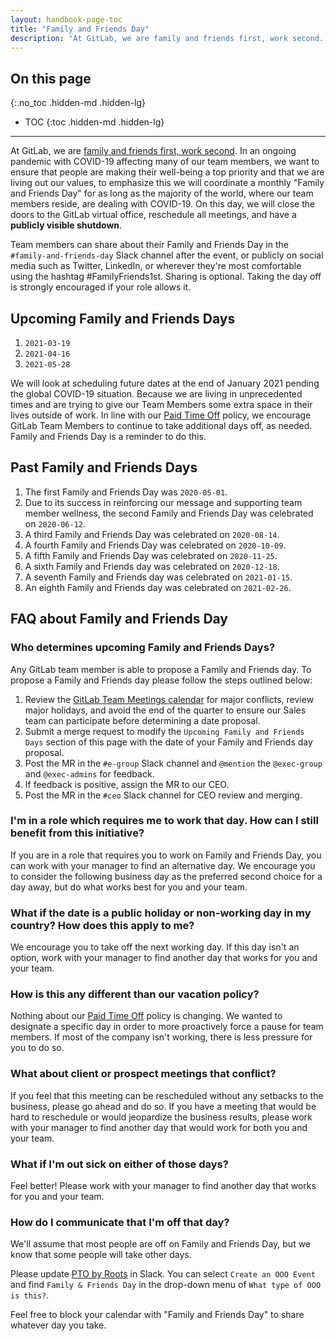 ```yaml
---
layout: handbook-page-toc
title: "Family and Friends Day"
description: "At GitLab, we are family and friends first, work second. A monthly Family and Friends Day during COVID-19 helps our Team Members prioritize their well-being."
---
```


## On this page
{:.no_toc .hidden-md .hidden-lg}

- TOC
{:toc .hidden-md .hidden-lg}

---

At GitLab, we are [family and friends first, work second](/handbook/values/#family-and-friends-first-work-second). In an ongoing pandemic with COVID-19 affecting many of our team members, we want to ensure that people are making their well-being a top priority and that we are living out our values, to emphasize this we will coordinate a monthly "Family and Friends Day" for as long as the majority of the world, where our team members reside, are dealing with COVID-19. On this day, we will close the doors to the GitLab virtual office, reschedule all meetings, and have a **publicly visible shutdown**.

Team members can share about their Family and Friends Day in the `#family-and-friends-day` Slack channel after the event, or publicly on social media such as Twitter, LinkedIn, or wherever they're most comfortable using the hashtag #FamilyFriends1st. Sharing is optional. Taking the day off is strongly encouraged if your role allows it.

## Upcoming Family and Friends Days

1. `2021-03-19` 
1. `2021-04-16`
1. `2021-05-28`

We will look at scheduling future dates at the end of January 2021 pending the global COVID-19 situation. Because we are living in unprecedented times and are trying to give our Team Members some extra space in their lives outside of work. In line with our [Paid Time Off](/handbook/paid-time-off/) policy, we encourage GitLab Team Members to continue to take additional days off, as needed. Family and Friends Day is a reminder to do this.

## Past Family and Friends Days

1. The first Family and Friends Day was `2020-05-01`.
1. Due to its success in reinforcing our message and supporting team member wellness, the second Family and Friends Day was celebrated on `2020-06-12`.
1. A third Family and Friends Day was celebrated on `2020-08-14`.
1. A fourth Family and Friends Day was celebrated on `2020-10-09`.
1. A fifth Family and Friends Day was celebrated on `2020-11-25`.
1. A sixth Family and Friends day was celebrated on `2020-12-18`.
1. A seventh Family and Friends day was celebrated on `2021-01-15`. 
1. An eighth Family and Friends day was celebrated on `2021-02-26`. 

## FAQ about Family and Friends Day

### Who determines upcoming Family and Friends Days?
Any GitLab team member is able to propose a Family and Friends day. To propose a Family and Friends day please follow the steps outlined below:
1. Review the [GitLab Team Meetings calendar](https://calendar.google.com/calendar/u/0?cid=Z2l0bGFiLmNvbV82ZWtiazhmZnFua3VzM3FwajlvMjZycWVqZ0Bncm91cC5jYWxlbmRhci5nb29nbGUuY29t) for major conflicts, review major holidays, and avoid the end of the quarter to ensure our Sales team can participate before determining a date proposal.
1. Submit a merge request to modify the `Upcoming Family and Friends Days` section of this page with the date of your Family and Friends day proposal.
1. Post the MR in the `#e-group` Slack channel and `@mention` the `@exec-group` and `@exec-admins` for feedback.
1. If feedback is positive, assign the MR to our CEO.
1. Post the MR in the `#ceo` Slack channel for CEO review and merging.

### I'm in a role which requires me to work that day. How can I still benefit from this initiative?
If you are in a role that requires you to work on Family and Friends Day, you can work with your manager to find an alternative day. We encourage you to consider the following business day as the preferred second choice for a day away, but do what works best for you and your team.

### What if the date is a public holiday or non-working day in my country? How does this apply to me?
We encourage you to take off the next working day. If this day isn't an option, work with your manager to find another day that works for you and your team.

### How is this any different than our vacation policy?
Nothing about our [Paid Time Off](/handbook/paid-time-off/) policy is changing. We wanted to designate a specific day in order to more proactively force a pause for team members. If most of the company isn't working, there is less pressure for you to do so.

### What about client or prospect meetings that conflict?
If you feel that this meeting can be rescheduled without any setbacks to the business, please go ahead and do so. If you have a meeting that would be hard to reschedule or would jeopardize the business results, please work with your manager to find another day that would work for both you and your team.

### What if I'm out sick on either of those days?
Feel better! Please work with your manager to find another day that works for you and your team.

### How do I communicate that I'm off that day?
We'll assume that most people are off on Family and Friends Day, but we know that some people will take other days.

Please update [PTO by Roots](/handbook/paid-time-off/#pto-by-roots) in Slack. You can select `Create an OOO Event` and find `Family & Friends Day` in the drop-down menu of `What type of OOO is this?`.

Feel free to block your calendar with "Family and Friends Day" to share whatever day you take.
